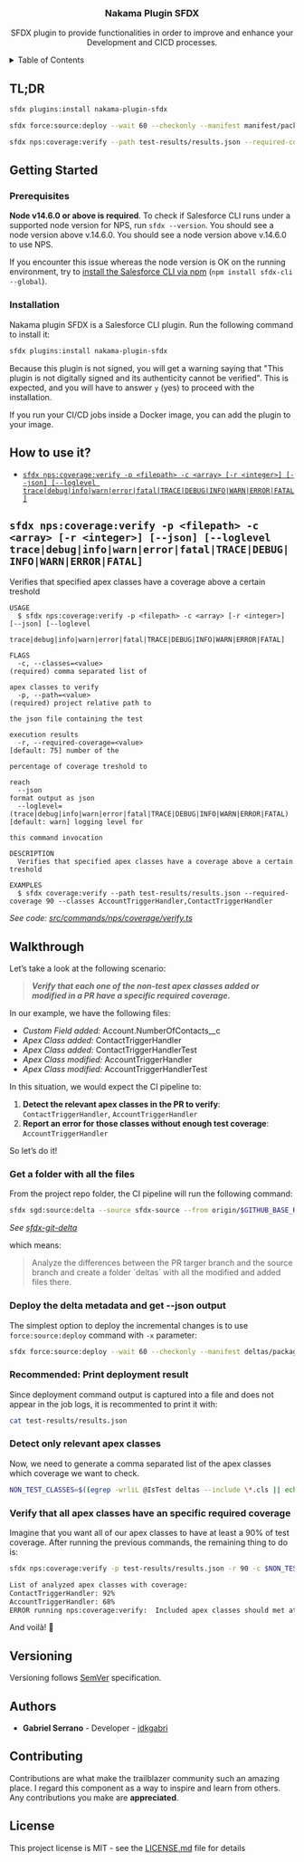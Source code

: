<br />
<div align="center">

  <h3 align="center">Nakama Plugin SFDX</h3>

  <p align="center">
    SFDX plugin to provide functionalities in order to improve and enhance your Development and CICD processes.
  </p>
</div>

<!-- TABLE OF CONTENTS -->
<details>
  <summary>Table of Contents</summary>

-   [TL;DR](#tldr)
-   [Getting Started](#getting-started)
    -   [Prerequisites](#prerequisites)
    -   [Installation](#installation)
-   [How to use it?](#how-to-use-it)
-   [`sfdx nps:coverage:verify -p <filepath> [-r <number>] -c <string> [--json] [--loglevel trace|debug|info|warn|error|fatal|TRACE|DEBUG|INFO|WARN|ERROR|FATAL]`](#sfdx-npscoverageverify--p-filepath--r-number--c-string---json---loglevel-tracedebuginfowarnerrorfataltracedebuginfowarnerrorfatal)
-   [Walkthrough](#walkthrough)
    -   [Get a folder with all the files](#get-a-folder-with-all-the-files)
    -   [Deploy the delta metadata and get --json output](#deploy-the-delta-metadata-and-get---json-output)
    -   [Recommended: Print deployment result](#recommended-print-deployment-result)
    -   [Detect only relevant apex classes](#detect-only-relevant-apex-classes)
    -   [Verify that all apex classes have an specific required coverage](#verify-that-all-apex-classes-have-an-specific-required-coverage)
-   [Versioning](#versioning)
-   [Authors](#authors)
-   [Contributing](#contributing)
-   [License](#license)
</details>

## TL;DR

```sh
sfdx plugins:install nakama-plugin-sfdx
```

```sh
sfdx force:source:deploy --wait 60 --checkonly --manifest manifest/package.xml --testlevel RunLocalTests --junit --coverageformatters cobertura --resultsdir test-results --json > test-results/results.json
```

```sh
sfdx nps:coverage:verify --path test-results/results.json --required-coverage 90 --classes AccountTriggerHandler,ContactTriggerHandler
```

## Getting Started

### Prerequisites

**Node v14.6.0 or above is required**.
To check if Salesforce CLI runs under a supported node version for NPS, run `sfdx --version`. You should see a node version above v.14.6.0. You should see a node version above v.14.6.0 to use NPS.

If you encounter this issue whereas the node version is OK on the running environment, try to [install the Salesforce CLI via npm](https://developer.salesforce.com/docs/atlas.en-us.sfdx_setup.meta/sfdx_setup/sfdx_setup_install_cli.htm#sfdx_setup_install_cli_npm) (`npm install sfdx-cli --global`).

### Installation

Nakama plugin SFDX is a Salesforce CLI plugin. Run the following command to install it:

```sh
sfdx plugins:install nakama-plugin-sfdx
```

Because this plugin is not signed, you will get a warning saying that "This plugin is not digitally signed and its authenticity cannot be verified". This is expected, and you will have to answer `y` (yes) to proceed with the installation.

If you run your CI/CD jobs inside a Docker image, you can add the plugin to your image.

## How to use it?

<!-- commands -->
* [`sfdx nps:coverage:verify -p <filepath> -c <array> [-r <integer>] [--json] [--loglevel trace|debug|info|warn|error|fatal|TRACE|DEBUG|INFO|WARN|ERROR|FATAL]`](#sfdx-npscoverageverify--p-filepath--c-array--r-integer---json---loglevel-tracedebuginfowarnerrorfataltracedebuginfowarnerrorfatal)

## `sfdx nps:coverage:verify -p <filepath> -c <array> [-r <integer>] [--json] [--loglevel trace|debug|info|warn|error|fatal|TRACE|DEBUG|INFO|WARN|ERROR|FATAL]`

Verifies that specified apex classes have a coverage above a certain treshold

```
USAGE
  $ sfdx nps:coverage:verify -p <filepath> -c <array> [-r <integer>] [--json] [--loglevel
    trace|debug|info|warn|error|fatal|TRACE|DEBUG|INFO|WARN|ERROR|FATAL]

FLAGS
  -c, --classes=<value>                                                             (required) comma separated list of
                                                                                    apex classes to verify
  -p, --path=<value>                                                                (required) project relative path to
                                                                                    the json file containing the test
                                                                                    execution results
  -r, --required-coverage=<value>                                                   [default: 75] number of the
                                                                                    percentage of coverage treshold to
                                                                                    reach
  --json                                                                            format output as json
  --loglevel=(trace|debug|info|warn|error|fatal|TRACE|DEBUG|INFO|WARN|ERROR|FATAL)  [default: warn] logging level for
                                                                                    this command invocation

DESCRIPTION
  Verifies that specified apex classes have a coverage above a certain treshold

EXAMPLES
  $ sfdx coverage:verify --path test-results/results.json --required-coverage 90 --classes AccountTriggerHandler,ContactTriggerHandler
```

_See code: [src/commands/nps/coverage/verify.ts](https://github.com/Nakama-Partnering-Services/nakama-plugin-sfdx/blob/v1.0.3/src/commands/nps/coverage/verify.ts)_
<!-- commandsstop -->

## Walkthrough

Let’s take a look at the following scenario:

> **_Verify that each one of the non-test apex classes added or modified in a PR have a specific required coverage._**

In our example, we have the following files:

-   _Custom Field added:_ Account.NumberOfContacts\_\_c
-   _Apex Class added:_ ContactTriggerHandler
-   _Apex Class added:_ ContactTriggerHandlerTest
-   _Apex Class modified:_ AccountTriggerHandler
-   _Apex Class modified:_ AccountTriggerHandlerTest

In this situation, we would expect the CI pipeline to:

1. **Detect the relevant apex classes in the PR to verify**: `ContactTriggerHandler`, `AccountTriggerHandler`
2. **Report an error for those classes without enough test coverage**: `AccountTriggerHandler`

So let’s do it!

### Get a folder with all the files

From the project repo folder, the CI pipeline will run the following command:

```sh
sfdx sgd:source:delta --source sfdx-source --from origin/$GITHUB_BASE_REF --to HEAD --output deltas --ignore .forceignore --generate-delta
```

_See [sfdx-git-delta](https://github.com/scolladon/sfdx-git-delta)_

which means:

> Analyze the differences between the PR targer branch and the source branch and create a folder ´deltas´ with all the modified and added files there.

### Deploy the delta metadata and get --json output

The simplest option to deploy the incremental changes is to use `force:source:deploy` command with `-x` parameter:

```sh
sfdx force:source:deploy --wait 60 --checkonly --manifest deltas/package/package.xml --postdestructivechanges deltas/destructiveChanges/destructiveChanges.xml --verbose --testlevel RunLocalTests --json > test-results/results.json
```

### Recommended: Print deployment result

Since deployment command output is captured into a file and does not appear in the job logs, it is recommented to print it with:

```sh
cat test-results/results.json
```

### Detect only relevant apex classes

Now, we need to generate a comma separated list of the apex classes which coverage we want to check.

```sh
NON_TEST_CLASSES=$((egrep -wrliL @IsTest deltas --include \*.cls || echo "") | xargs -rL 1 basename | sed 's/.cls//g' | paste -sd "," -)
```

### Verify that all apex classes have an specific required coverage

Imagine that you want all of our apex classes to have at least a 90% of test coverage. After running the previous commands, the remaining thing to do is:

```sh
sfdx nps:coverage:verify -p test-results/results.json -r 90 -c $NON_TEST_CLASSES

List of analyzed apex classes with coverage:
ContactTriggerHandler: 92%
AccountTriggerHandler: 68%
ERROR running nps:coverage:verify:  Included apex classes should met at least the required coverage of 90%. Classes without enough coverage: AccountTriggerHandler
```

And voilà! 🥳

## Versioning

Versioning follows [SemVer](http://semver.org/) specification.

## Authors

-   **Gabriel Serrano** - Developer - [jdkgabri](https://github.com/jdkgabri)

## Contributing

Contributions are what make the trailblazer community such an amazing place. I regard this component as a way to inspire and learn from others. Any contributions you make are **appreciated**.

## License

This project license is MIT - see the [LICENSE.md](LICENSE.md) file for details
